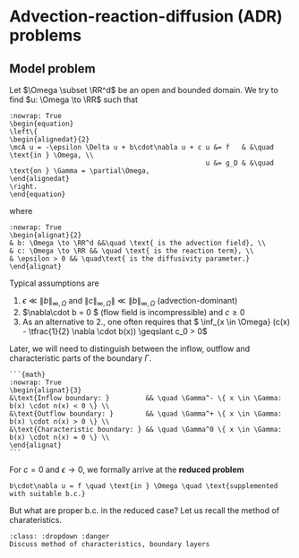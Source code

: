 # Advection-reaction-diffusion (ADR) problems

## Model problem

Let $\Omega \subset \RR^d$ be an open and bounded domain. We try to find $u: \Omega \to \RR$ such that
```{math}
:nowrap: True
\begin{equation}
\left\{
\begin{alignedat}{2}
\mcA u = -\epsilon \Delta u + b\cdot\nabla u + c u &= f   & &\quad \text{in } \Omega, \\
                                                 u &= g_D & &\quad \text{on } \Gamma = \partial\Omega,
\end{alignedat}
\right.
\end{equation}
```
where
```{math}
:nowrap: True
\begin{alignat}{2}
& b: \Omega \to \RR^d &&\quad \text{ is the advection field}, \\
& c: \Omega \to \RR && \quad \text{ is the reaction term}, \\
& \epsilon > 0 && \quad\text{ is the diffusivity parameter.}
\end{alignat}
```

Typical assumptions are
1. $\epsilon \ll \|b\|_{\infty, \Omega}$ and $\|c\|_{\infty, \Omega}\| \ll \|b\|_{\infty, \Omega}$ (advection-dominant)
2. $\nabla\cdot b = 0 $ (flow field is incompressible) and $c \geqslant 0$
3. As an alternative to 2., one often requires that 
   $ \inf_{x \in \Omega} (c(x) - \tfrac{1}{2} \nabla \cdot b(x)) \geqslant c_0 > 0$


Later, we will need to distinguish between the inflow, outflow and characteristic parts of the boundary $\Gamma$.

````{prf:definition} Flow boundaries
```{math}
:nowrap: True 
\begin{alignat}{3}
&\text{Inflow boundary: }         && \quad \Gamma^- \{ x \in \Gamma: b(x) \cdot n(x) < 0 \} \\
&\text{Outflow boundary: }        && \quad \Gamma^+ \{ x \in \Gamma: b(x) \cdot n(x) > 0 \} \\
&\text{Characteristic boundary: } && \quad \Gamma^0 \{ x \in \Gamma: b(x) \cdot n(x) = 0 \} \\
\end{alignat}
```
````

For $c=0$ and $\epsilon \to 0$, we formally arrive at the **reduced problem**
```{math}
b\cdot\nabla u = f \quad \text{in } \Omega \quad \text{supplemented with suitable b.c.}
```
But what are proper b.c. in the reduced case? Let us recall the method of charateristics.

```{admonition} TODO
:class: :dropdown :danger
Discuss method of characteristics, boundary layers
```
